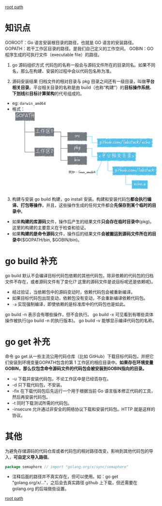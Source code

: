 [root path](../readme.md)

# 知识点
GOROOT：Go 语言安装根目录的路径，也就是 GO 语言的安装路径。
GOPATH：若干工作区目录的路径。是我们自己定义的工作空间。
GOBIN：GO 程序生成的可执行文件（executable file）的路径。

1. go 源码组织方式
代码包的名称一般会与源码文件所在的目录同名。如果不同名，那么在构建、安装的过程中会以代码包名称为准。

2. 源码安装结果
归档文件的相对目录与 pkg 目录之间还有一级目录，叫做**平台相关目录**。平台相关目录的名称是由 build（也称“构建”）的**目标操作系统**、**下划线**和**目标计算架构**的代号组成的。
- eg: `darwin_amd64`
- 格式：![结构](/one/png/2fdfb5620e072d864907870e61ae5f3c.png)

3. 构建与安装
go build 构建，go install 安装。构建和安装代码包**都会执行编译、打包等操作**，并且，这些操作生成的任何文件都会**先保存到某个临时的目录中**。
- 如果**构建的库源码**文件，操作后产生的结果文件**只会存在临时目录中**(pkg)。这里的构建的主要意义在于检查和验证。
- 如果**构建的是命令源码**文件，操作后的结果文件**会被搬运到源码文件所在的目录中**($GOPATH/bin, $GOBIN/bin)。


# go build 补充
go build 默认不会编译目标代码包依赖的其他代码包，除非依赖的代码包的归档文件不存在，或者源码文件有了变化(? 这里的源码文件是说目标呢还是依赖呢)。
- 经过验证，当依赖包中的源码变动时，依赖代码包会被重新编译。
- 如果目标代码包出现变动，依赖包没有变动，不会重新编译依赖代码包。
- `-a` 实现强制编译，即使依赖的是标准库中的代码包也是如此。

go build -n 表示会有哪些操作，但不会执行。
go build -x 可见看到有哪些具体操作被执行(go build -n 的执行版本)。
go build -v 能够显示编译代码包的名称。


# go get 补充
命令 go get 从一些主流公用代码仓库（比如 GitHub）下载目标代码包，并把它们安装到环境变量GOPATH包含的第 1 工作区的相应目录中。**如果存在环境变量GOBIN，那么仅包含命令源码文件的代码包会被安装到GOBIN指向的目录。**
- -u 下载并安装代码包，不论工作区中是已经否存在。
- -d 只下载代码包，不安装。
- -fix 在下载代码包后先运行一个用于根据当前 Go 语言版本修正代码的工具，然后再安装代码包。
- -t 同时下载测试所需的代码包。
- -insecure 允许通过非安全的网络协议下载和安装代码包。HTTP 就是这样的协议。


# 其他
为避免存储源码的代码仓库或者代码包的相对路径改变，影响到其他代码包的导入，**可自定义导入路径**。
```go
package semaphore // import "golang.org/x/sync/semaphore"
```
- 注释后面的路径并不真实存在，但可以使用。如：go get "golang.org/x/..."，之后会去真实路径 github 上下载，但还需要在 golang.org 的后端做些设置。


[root path](../readme.md)